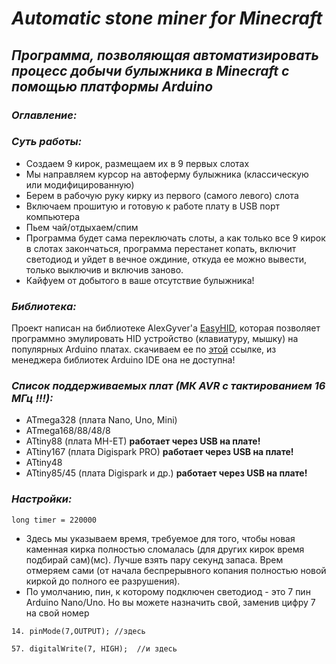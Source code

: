 # *Automatic stone miner for Minecraft*
## *Программа, позволяющая автоматизировать процесс добычи булыжника в Minecraft с помощью платформы Arduino*
### *Оглавление:*

### *Суть работы:*
- Создаем 9 кирок, размещаем их в 9 первых слотах
- Мы направляем курсор на автоферму булыжника (классическую или модифицированную)
- Берем в рабочую руку кирку из первого (самого левого) слота
- Включаем прошитую и готовую к работе плату в USB порт компьютера
- Пьем чай/отдыхаем/спим
- Программа будет сама переключать слоты, а как только все 9 кирок в слотах закончаться, программа перестанет копать, включит светодиод и уйдет в вечное ождиние, откуда ее можно вывести, только выключив и включив заново.
- Кайфуем от добытого в ваше отсутствие булыжника!

### *Библиотека:*
Проект написан на библиотеке AlexGyver'а [EasyHID](https://github.com/GyverLibs/EasyHID?ysclid=m77sr7kiwi16270961), которая позволяет программно эмулировать HID устройство (клавиатуру, мышку) на популярных Arduino платах. скачиваем ее по [этой](https://github.com/GyverLibs/EasyHID?ysclid=m77sr7kiwi16270961) ссылке, из менеджера библиотек Arduino IDE она не доступна!

### *Список поддерживаемых плат (МК AVR с тактированием 16 МГц !!!):*
- ATmega328 (плата Nano, Uno, Mini)
- ATmega168/88/48/8
- ATtiny88 (плата MH-ET) **работает через USB на плате!**
- ATtiny167 (плата Digispark PRO) **работает через USB на плате!**
- ATtiny48
- ATtiny85/45 (плата Digispark и др.) **работает через USB на плате!**

### *Настройки:*
```
long timer = 220000
```
- Здесь мы указываем время, требуемое для того, чтобы новая каменная кирка полностью сломалась (для других кирок время подбирай сам)(мс).
Лучше взять пару секунд запаса. Врем отмеряем сами (от начала беспрерывного копания полностью новой киркой до полного ее разрушения).
- По умолчанию, пин, к которому подключен светодиод - это 7 пин Arduino Nano/Uno. Но вы можете назначить свой, заменив цифру 7 на свой номер
```
14. pinMode(7,OUTPUT); //здесь
```
```
57. digitalWrite(7, HIGH);  //и здесь
```



